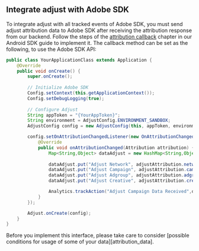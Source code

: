 ## Integrate adjust with Adobe SDK

To integrate adjust with all tracked events of Adobe SDK, you must send adjust attribution data to Adobe SDK after receiving the attribution response from our backend. Follow the steps of the [attribution callback][attribution-callback] chapter in our Android SDK guide to implement it. The callback method can be set as the following, to use the Adobe SDK API:

```java
public class YourApplicationClass extends Application {
    @Override
    public void onCreate() {
        super.onCreate();
        
        // Initialize Adobe SDK
        Config.setContext(this.getApplicationContext());
        Config.setDebugLogging(true);
        
        // Configure Adjust
        String appToken = "{YourAppToken}";
        String environment = AdjustConfig.ENVIRONMENT_SANDBOX;
        AdjustConfig config = new AdjustConfig(this, appToken, environment);

        config.setOnAttributionChangedListener(new OnAttributionChangedListener() {
            @Override
            public void onAttributionChanged(Attribution attribution) {
                Map<String,Object> dataAdjust = new HashMap<String,Object>();
                
                dataAdjust.put("Adjust Network", adjustAttribution.network); // Do not change the key "Adjust Network". This key is being used in the Data Connector Processing Rule
                dataAdjust.put("Adjust Campaign", adjustAttribution.campaign); // Do not change the key "Adjust Campaign". This key is being used in the Data Connector Processing Rule
                dataAdjust.put("Adjust Adgroup", adjustAttribution.adgroup); // Do not change the key "Adjust Adgroup". This key is being used in the Data Connector Processing Rule
                dataAdjust.put("Adjust Creative", adjustAttribution.creative); // Do not change the key "Adjust Creative". This key is being used in the Data Connector Processing Rule

                Analytics.trackAction("Adjust Campaign Data Received",dataAdjust); // Send Data to Adobe using Track Action
            }
        });

        Adjust.onCreate(config);
    }
}
```

Before you implement this interface, please take care to consider [possible conditions for usage of some of your data][attribution_data].

[attribution-data]:     https://github.com/adjust/sdks/blob/master/doc/attribution-data.md
[attribution-callback]: https://github.com/adjust/android_sdk#attribution-callback
